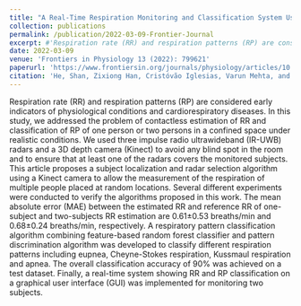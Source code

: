 ```yaml
---
title: "A Real-Time Respiration Monitoring and Classification System Using a Depth Camera and Radars"
collection: publications
permalink: /publication/2022-03-09-Frontier-Journal
excerpt: #'Respiration rate (RR) and respiration patterns (RP) are considered early indicators of physiological conditions and cardiorespiratory diseases. In this study, we addressed the problem of contactless estimation of RR and classification of RP of one person or two persons in a confined space under realistic conditions. We used three impulse radio ultrawideband (IR-UWB) radars and a 3D depth camera (Kinect) to avoid any blind spot in the room and to ensure that at least one of the radars covers the monitored subjects. This article proposes a subject localization and radar selection algorithm using a Kinect camera to allow the measurement of the respiration of multiple people placed at random locations. Several different experiments were conducted to verify the algorithms proposed in this work. The mean absolute error (MAE) between the estimated RR and reference RR of one-subject and two-subjects RR estimation are 0.61±0.53 breaths/min and 0.68±0.24 breaths/min, respectively. A respiratory pattern classification algorithm combining feature-based random forest classifier and pattern discrimination algorithm was developed to classify different respiration patterns including eupnea, Cheyne-Stokes respiration, Kussmaul respiration and apnea. The overall classification accuracy of 90% was achieved on a test dataset. Finally, a real-time system showing RR and RP classification on a graphical user interface (GUI) was implemented for monitoring two subjects.'
date: 2022-03-09
venue: 'Frontiers in Physiology 13 (2022): 799621'
paperurl: 'https://www.frontiersin.org/journals/physiology/articles/10.3389/fphys.2022.799621/full'
citation: 'He, Shan, Zixiong Han, Cristóvão Iglesias, Varun Mehta, and Miodrag Bolic. "A real-time respiration monitoring and classification system using a depth camera and radars." Frontiers in Physiology 13 (2022): 799621.'
---
```

Respiration rate (RR) and respiration patterns (RP) are considered early indicators of physiological conditions and cardiorespiratory diseases. In this study, we addressed the problem of contactless estimation of RR and classification of RP of one person or two persons in a confined space under realistic conditions. We used three impulse radio ultrawideband (IR-UWB) radars and a 3D depth camera (Kinect) to avoid any blind spot in the room and to ensure that at least one of the radars covers the monitored subjects. This article proposes a subject localization and radar selection algorithm using a Kinect camera to allow the measurement of the respiration of multiple people placed at random locations. Several different experiments were conducted to verify the algorithms proposed in this work. The mean absolute error (MAE) between the estimated RR and reference RR of one-subject and two-subjects RR estimation are 0.61±0.53 breaths/min and 0.68±0.24 breaths/min, respectively. A respiratory pattern classification algorithm combining feature-based random forest classifier and pattern discrimination algorithm was developed to classify different respiration patterns including eupnea, Cheyne-Stokes respiration, Kussmaul respiration and apnea. The overall classification accuracy of 90% was achieved on a test dataset. Finally, a real-time system showing RR and RP classification on a graphical user interface (GUI) was implemented for monitoring two subjects.

<!-- [Download paper here](http://academicpages.github.io/files/paper3.pdf)

Recommended citation: Your Name, You. (2015). "Paper Title Number 3." <i>Journal 1</i>. 1(3). -->